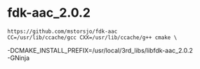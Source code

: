 # fdk-aac_2.0.2
	https://github.com/mstorsjo/fdk-aac
	CC=/usr/lib/ccache/gcc CXX=/usr/lib/ccache/g++ cmake \
-DCMAKE_INSTALL_PREFIX=/usr/local/3rd_libs/libfdk-aac_2.0.2 \
-GNinja